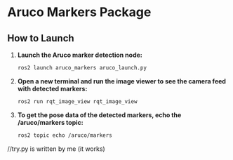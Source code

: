# Aruco Markers Package

## How to Launch

1. **Launch the Aruco marker detection node:**

   ```sh
   ros2 launch aruco_markers aruco_launch.py

3. **Open a new terminal and run the image viewer to see the camera feed with detected markers:**

   ```sh
   ros2 run rqt_image_view rqt_image_view

4. **To get the pose data of the detected markers, echo the /aruco/markers topic:**
   ```sh
   ros2 topic echo /aruco/markers


//try.py is written by me (it works)
